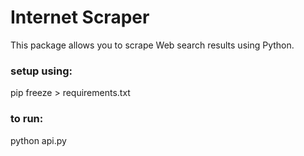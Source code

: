 # Internet Scraper

This package allows you to scrape Web search results using Python.

### setup using:
pip freeze > requirements.txt

### to run:
python api.py

